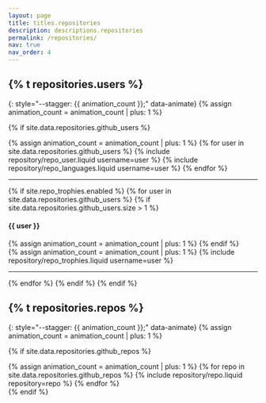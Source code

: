 ```yaml
---
layout: page
title: titles.repositories
description: descriptions.repositories
permalink: /repositories/
nav: true
nav_order: 4
---
```


## {% t repositories.users %}

{: style="--stagger: {{ animation_count }};" data-animate}
{% assign animation_count = animation_count | plus: 1 %}

{% if site.data.repositories.github_users %}

<div class="repositories d-flex flex-wrap flex-md-row flex-column justify-content-between align-items-center" style="--stagger: {{ animation_count }};" data-animate>
{% assign animation_count = animation_count | plus: 1 %}
  {% for user in site.data.repositories.github_users %}
    {% include repository/repo_user.liquid username=user %}
    {% include repository/repo_languages.liquid username=user %}
  {% endfor %}
</div>

---

{% if site.repo_trophies.enabled %}
{% for user in site.data.repositories.github_users %}
{% if site.data.repositories.github_users.size > 1 %}

  <h4 style="--stagger: {{ animation_count }};" data-animate>{{ user }}</h4>
  {% assign animation_count = animation_count | plus: 1 %}
  {% endif %}
  <div class="repositories d-flex flex-wrap flex-md-row flex-column justify-content-between align-items-center" style="--stagger: {{ animation_count }};" data-animate>
  {% assign animation_count = animation_count | plus: 1 %}
  {% include repository/repo_trophies.liquid username=user %}
  </div>

---

{% endfor %}
{% endif %}
{% endif %}

## {% t repositories.repos %}

{: style="--stagger: {{ animation_count }};" data-animate}
{% assign animation_count = animation_count | plus: 1 %}

{% if site.data.repositories.github_repos %}

<div class="repositories d-flex flex-wrap flex-md-row flex-column justify-content-between align-items-center" style="--stagger: {{ animation_count }};" data-animate>
{% assign animation_count = animation_count | plus: 1 %}
  {% for repo in site.data.repositories.github_repos %}
    {% include repository/repo.liquid repository=repo %}
  {% endfor %}
</div>
{% endif %}
